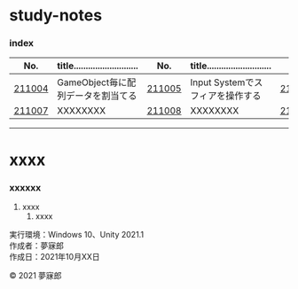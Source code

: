 # study-notes

### <b>index</b>

|No.|title...........................|No.|title...........................|No.|title...........................|
|:--:|:--|:--:|:--|:--:|:--|
|[211004](#211004)|GameObject毎に配列データを割当てる|[211005](#211005)|Input Systemでスフィアを操作する|[211006](#211004)|AnimSphereOkayableBehaviourの作成|
|[211007](#211004)|XXXXXXXX|[211008](#211005)|XXXXXXXX|[211009](#211004)|XXXXXXXX|


***

<a name="211004"></a>
# <b>xxxx</b>

### xxxxxx

1. xxxx  
    1. xxxx

実行環境：Windows 10、Unity 2021.1  
作成者：夢寐郎  
作成日：2021年10月XX日  

© 2021 夢寐郎